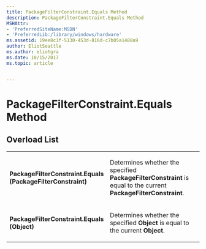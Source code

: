 ```yaml
---
title: PackageFilterConstraint.Equals Method
description: PackageFilterConstraint.Equals Method
MSHAttr:
- 'PreferredSiteName:MSDN'
- 'PreferredLib:/library/windows/hardware'
ms.assetid: 19ee8c1f-5130-453d-816d-c7b05a1488a9
author: EliotSeattle
ms.author: eliotgra
ms.date: 10/15/2017
ms.topic: article


---
```


# PackageFilterConstraint.Equals Method


## <span id="Overload_List"></span><span id="overload_list"></span><span id="OVERLOAD_LIST"></span>Overload List


<table>
<colgroup>
<col width="50%" />
<col width="50%" />
</colgroup>
<tbody>
<tr class="odd">
<td><p><strong>PackageFilterConstraint.Equals (PackageFilterConstraint)</strong></p></td>
<td><p>Determines whether the specified <strong>PackageFilterConstraint</strong> is equal to the current <strong>PackageFilterConstraint</strong>.</p></td>
</tr>
<tr class="even">
<td><p><strong>PackageFilterConstraint.Equals (Object)</strong></p></td>
<td><p>Determines whether the specified <strong>Object</strong> is equal to the current <strong>Object</strong>.</p></td>
</tr>
</tbody>
</table>

 

 

 






